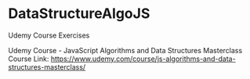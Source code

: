 # DataStructureAlgoJS
Udemy Course Exercises

Udemy Course - JavaScript Algorithms and Data Structures Masterclass
Course Link: https://www.udemy.com/course/js-algorithms-and-data-structures-masterclass/
